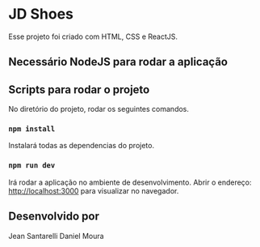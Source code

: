 # JD Shoes

Esse projeto foi criado com HTML, CSS e ReactJS.

## Necessário NodeJS para rodar a aplicação

## Scripts para rodar o projeto

No diretório do projeto, rodar os seguintes comandos.

### `npm install`

Instalará todas as dependencias do projeto.

### `npm run dev`

Irá rodar a aplicação no ambiente de desenvolvimento.
Abrir o endereço: [http://localhost:3000](http://localhost:3000) para visualizar no navegador.

## Desenvolvido por

Jean Santarelli
Daniel Moura